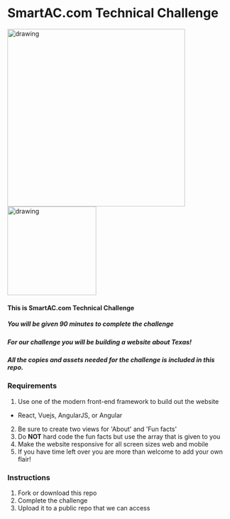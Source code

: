 # SmartAC.com Technical Challenge

<img src="https://smac-images.s3-us-west-2.amazonaws.com/technical-interview/desktop-example.gif" alt="drawing" width="400"/>
<img src="https://smac-images.s3-us-west-2.amazonaws.com/technical-interview/mobile-example.gif" alt="drawing" width="200"/>

#### This is SmartAC.com Technical Challenge

##### You will be given **90 minutes** to complete the challenge

##### For our challenge you will be building a website about Texas!

##### All the copies and assets needed for the challenge is included in this repo.

### Requirements
1. Use one of the modern front-end framework to build out the website
* React, Vuejs, AngularJS, or Angular
2. Be sure to create two views for 'About' and 'Fun facts'
3. Do **NOT** hard code the fun facts but use the array that is given to you
4. Make the website responsive for all screen sizes web and mobile
5. If you have time left over you are more than welcome to add your own flair!

### Instructions
1. Fork or download this repo
2. Complete the challenge
3. Upload it to a public repo that we can access
